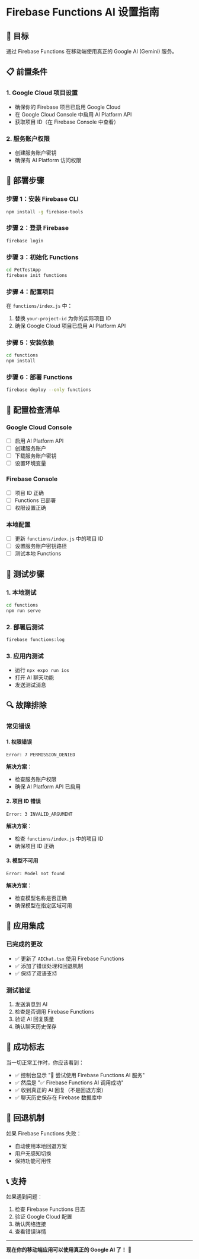 # Firebase Functions AI 设置指南

## 🎯 **目标**
通过 Firebase Functions 在移动端使用真正的 Google AI (Gemini) 服务。

## 📋 **前置条件**

### 1. **Google Cloud 项目设置**
- 确保你的 Firebase 项目已启用 Google Cloud
- 在 Google Cloud Console 中启用 AI Platform API
- 获取项目 ID（在 Firebase Console 中查看）

### 2. **服务账户权限**
- 创建服务账户密钥
- 确保有 AI Platform 访问权限

## 🚀 **部署步骤**

### **步骤 1：安装 Firebase CLI**
```bash
npm install -g firebase-tools
```

### **步骤 2：登录 Firebase**
```bash
firebase login
```

### **步骤 3：初始化 Functions**
```bash
cd PetTestApp
firebase init functions
```

### **步骤 4：配置项目**
在 `functions/index.js` 中：
1. 替换 `your-project-id` 为你的实际项目 ID
2. 确保 Google Cloud 项目已启用 AI Platform API

### **步骤 5：安装依赖**
```bash
cd functions
npm install
```

### **步骤 6：部署 Functions**
```bash
firebase deploy --only functions
```

## 🔧 **配置检查清单**

### **Google Cloud Console**
- [ ] 启用 AI Platform API
- [ ] 创建服务账户
- [ ] 下载服务账户密钥
- [ ] 设置环境变量

### **Firebase Console**
- [ ] 项目 ID 正确
- [ ] Functions 已部署
- [ ] 权限设置正确

### **本地配置**
- [ ] 更新 `functions/index.js` 中的项目 ID
- [ ] 设置服务账户密钥路径
- [ ] 测试本地 Functions

## 🧪 **测试步骤**

### **1. 本地测试**
```bash
cd functions
npm run serve
```

### **2. 部署后测试**
```bash
firebase functions:log
```

### **3. 应用内测试**
- 运行 `npx expo run ios`
- 打开 AI 聊天功能
- 发送测试消息

## 🔍 **故障排除**

### **常见错误**

#### **1. 权限错误**
```
Error: 7 PERMISSION_DENIED
```
**解决方案**：
- 检查服务账户权限
- 确保 AI Platform API 已启用

#### **2. 项目 ID 错误**
```
Error: 3 INVALID_ARGUMENT
```
**解决方案**：
- 检查 `functions/index.js` 中的项目 ID
- 确保项目 ID 正确

#### **3. 模型不可用**
```
Error: Model not found
```
**解决方案**：
- 检查模型名称是否正确
- 确保模型在指定区域可用

## 📱 **应用集成**

### **已完成的更改**
- ✅ 更新了 `AIChat.tsx` 使用 Firebase Functions
- ✅ 添加了错误处理和回退机制
- ✅ 保持了双语支持

### **测试验证**
1. 发送消息到 AI
2. 检查是否调用 Firebase Functions
3. 验证 AI 回复质量
4. 确认聊天历史保存

## 🎉 **成功标志**

当一切正常工作时，你应该看到：
- ✅ 控制台显示 "🤖 尝试使用 Firebase Functions AI 服务"
- ✅ 然后是 "✅ Firebase Functions AI 调用成功"
- ✅ 收到真正的 AI 回复（不是回退方案）
- ✅ 聊天历史保存在 Firebase 数据库中

## 🔄 **回退机制**

如果 Firebase Functions 失败：
- 自动使用本地回退方案
- 用户无感知切换
- 保持功能可用性

## 📞 **支持**

如果遇到问题：
1. 检查 Firebase Functions 日志
2. 验证 Google Cloud 配置
3. 确认网络连接
4. 查看错误详情

---

**现在你的移动端应用可以使用真正的 Google AI 了！** 🚀 